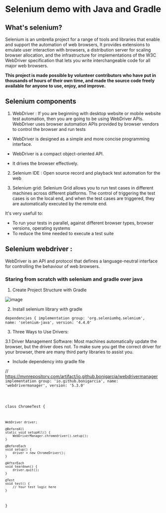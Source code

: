 # Selenium demo with Java and Gradle 

## What's selenium?

Selenium is an umbrella project for a range of tools and libraries that enable and support the automation of web browsers, It provides extensions to emulate user interaction with browsers, a distribution server for scaling browser allocation, and the infrastructure for implementations of the W3C WebDriver specification that lets you write interchangeable code for all major web browsers.

**This project is made possible by volunteer contributors who have put in thousands of hours of their own time, and made the source code freely available for anyone to use, enjoy, and improve.**

## Selenium components

1. WebDriver : If you are beginning with desktop website or mobile website test automation, then you are going to be using WebDriver APIs. WebDriver uses browser automation APIs provided by browser vendors to control the browser and run tests

  - WebDriver is designed as a simple and more concise programming interface.

  - WebDriver is a compact object-oriented API.

  - It drives the browser effectively.

2. Selenium IDE : Open source record and playback test automation for the web

3. Selenium grid: Selenium Grid allows you to run test cases in different machines across different platforms. The control of triggering the test cases is on the local end, and when the test cases are triggered, they are automatically executed by the remote end.

  It's very usefull to:
  
 - To run your tests in parallel, against different browser types, browser versions, operating systems
 - To reduce the time needed to execute a test suite
 
 ## Selenium webdriver : 
 
 WebDriver is an API and protocol that defines a language-neutral interface for controlling the behaviour of web browsers.
 
### Staring from scratch with selenium and gradle over java 

1. Create Project Structure with Gradle

![image](https://user-images.githubusercontent.com/8729953/193305991-0701980b-6682-4fea-b096-c6394dceef55.png)

2. Install selenium library with gradle 

<code>dependencies {
    implementation group: 'org.seleniumhq.selenium', name: 'selenium-java', version: '4.4.0'
</code>

3. Three Ways to Use Drivers: 

3.1  Driver Management Software: Most machines automatically update the browser, but the driver does not. To make sure you get the correct driver for your browser, there are many third party libraries to assist you. 

* Include dependency into gradle file

// https://mvnrepository.com/artifact/io.github.bonigarcia/webdrivermanager
<code>implementation group: 'io.github.bonigarcia', name: 'webdrivermanager', version: '5.3.0'</code>

<code>

class ChromeTest {

    WebDriver driver;

    @BeforeAll
    static void setupAll() {
        WebDriverManager.chromedriver().setup();
    }

    @BeforeEach
    void setup() {
        driver = new ChromeDriver();
    }

    @AfterEach
    void teardown() {
        driver.quit();
    }

    @Test
    void test() {
        // Your test logic here
    }

}

</code>



 
 
 
 
 
